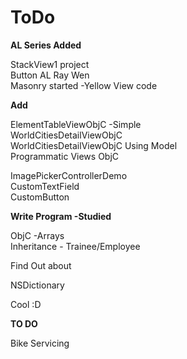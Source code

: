 # ToDo

<b>AL Series Added</b>

StackView1 project <br />
Button AL Ray Wen <br />
Masonry started -Yellow View code <br />

<b>Add</b>

ElementTableViewObjC -Simple <br/>
WorldCitiesDetailViewObjC <br/>
WorldCitiesDetailViewObjC Using Model <br/>
Programmatic Views ObjC<br />

ImagePickerControllerDemo <br/>
CustomTextField <br/>
CustomButton <br/>


<b>Write Program -Studied</b>

ObjC -Arrays <br />
Inheritance - Trainee/Employee


Find Out about

NSDictionary

Cool :D


<b>TO DO</b>

Bike Servicing<br />


